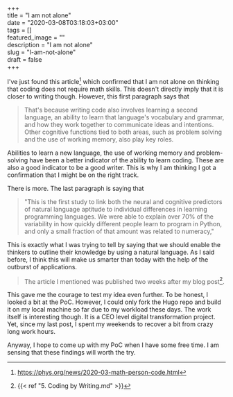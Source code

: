 +++  
title = "I am not alone"  
date = "2020-03-08T03:18:03+03:00"  
tags = []  
featured_image = ""  
description = "I am not alone"  
slug = "I-am-not-alone"  
draft = false  
+++  

I've just found this article[^1] which confirmed that I am not alone on thinking that coding does not require math skills. 
This doesn't directly imply that it is closer to writing though. 
However, this first paragraph says that

> That's because writing code also involves learning a second language, an ability to learn that language's vocabulary and grammar, and how they work together to communicate ideas and intentions. Other cognitive functions tied to both areas, such as problem solving and the use of working memory, also play key roles.

Abilities to learn a new language, the use of working memory and problem-solving have been a better indicator of the ability to learn coding.
These are also a good indicator to be a good writer. 
This is why I am thinking I got a confirmation that I might be on the right track. 

There is more.
The last paragraph is saying that 

> "This is the first study to link both the neural and cognitive predictors of natural language aptitude to individual differences in learning programming languages. We were able to explain over 70% of the variability in how quickly different people learn to program in Python, and only a small fraction of that amount was related to numeracy,"

This is exactly what I was trying to tell by saying that we should enable the thinkers to outline their knowledge by using a natural language. 
As I said before, I think this will make us smarter than today with the help of the outburst of applications. 

> The article I mentioned was published two weeks after my blog post[^2]. 

This gave me the courage to test my idea even further. 
To be honest, I looked a bit at the PoC.
However, I could only fork the Hugo repo and build it on my local machine so far due to my workload these days. 
The work itself is interesting though.
It is a CEO level digital transformation project. 
Yet, since my last post, I spent my weekends to recover a bit from crazy long work hours. 

Anyway, I hope to come up with my PoC when I have some free time. 
I am sensing that these findings will worth the try.

[^1]: https://phys.org/news/2020-03-math-person-code.html
[^2]: {{< ref "5. Coding by Writing.md" >}}